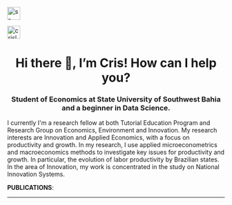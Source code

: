 
<p align="justify-all">
<a href="https://www.linkedin.com/in/s-alvescrislane" target="blank"><img align="center" src="https://cdn.jsdelivr.net/npm/simple-icons@3.0.1/icons/linkedin.svg" alt="s-alvescrislane" height="30" width="30" /></a>
</p> 
<a href="https://mail.protonmail.com/login" target="blank"><img align="center" src="https://cdn.jsdelivr.net/npm/simple-icons@3.0.1/icons/protonmail.svg" alt="crislanealves@protonmail.com" height="30" width="30" /></a>
</p> 



<h1 align="center"> Hi there 👋, I’m Cris! How can I help you?  </h1>
<h3 align="center">Student of Economics at State University of Southwest Bahia and a beginner in Data Science. </h3>

<p align="center">

I currently I'm a research fellow at both Tutorial Education Program and Research Group on Economics, Environment and Innovation. 
My research interests are Innovation and Applied Economics, with a focus on productivity and growth. In my research, I use applied microeconometrics and macroeconomics methods to investigate key issues for productivity and growth. In particular, the evolution of labor productivity by Brazilian states. In the area of Innovation, my work is concentrated in the study on National Innovation Systems.

**PUBLICATIONS**:




</a>
</p>

---




